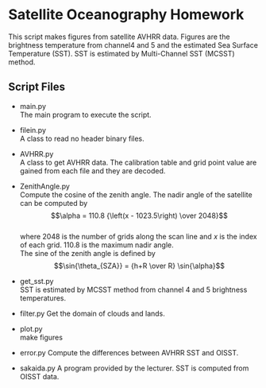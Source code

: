 # Satellite Oceanography Homework

This script makes figures from satellite AVHRR data.
Figures are the brightness temperature from channel4 and 5 and the estimated Sea Surface Temperature (SST).
SST is estimated by Multi-Channel SST (MCSST) method.


## Script Files
- main.py  
  The main program to execute the script.

- filein.py  
  A class to read no header binary files.

- AVHRR.py  
  A class to get AVHRR data.
  The calibration table and grid point value are gained from each file and they are decoded.

- ZenithAngle.py  
  Compute the cosine of the zenith angle.
  The nadir angle of the satellite can be computed by  
  $$\alpha = 110.8 {\left(x - 1023.5\right) \over 2048}$$  
  where 2048 is the number of grids along the scan line and $`x`$ is the index of each grid.
  110.8 is the maximum nadir angle.  
  The sine of the zenith angle is defined by  
  $$\sin{\theta_{SZA}} = {h+R \over R} \sin{\alpha}$$  

- get\_sst.py  
  SST is estimated by MCSST method from channel 4 and 5 brightness temperatures.

- filter.py
  Get the domain of clouds and lands.

- plot.py  
  make figures

- error.py
  Compute the differences between AVHRR SST and OISST.

- sakaida.py
  A program provided by the lecturer.
  SST is computed from OISST data.


